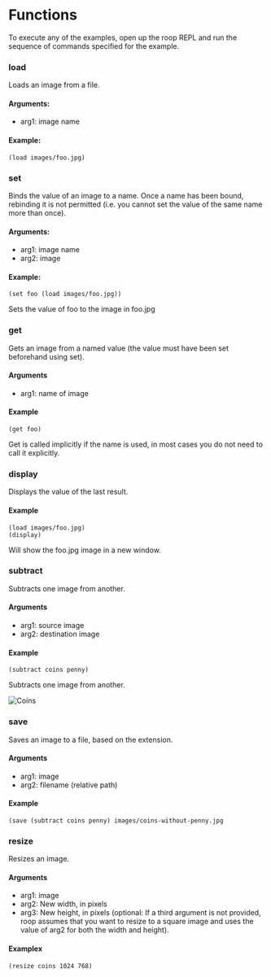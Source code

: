Functions
=========

To execute any of the examples, open up the roop REPL and run the sequence of commands specified for the example.

### load
Loads an image from a file.

#### Arguments:
- arg1: image name

#### Example:
```
(load images/foo.jpg)
```

### set
Binds the value of an image to a name. Once a name has been bound, rebinding it is not permitted (i.e. you cannot set the value of the same name more than once).

#### Arguments:
- arg1: image name
- arg2: image

#### Example:
```
(set foo (load images/foo.jpg))
```
Sets the value of foo to the image in foo.jpg

### get
Gets an image from a named value (the value must have been set beforehand using set).

#### Arguments
- arg1: name of image

#### Example
````
(get foo)
````

Get is called implicitly if the name is used, in most cases you do not need to call it explicitly.

### display
Displays the value of the last result. 

#### Example
```
(load images/foo.jpg)
(display)
```
Will show the foo.jpg image in a new window.

### subtract
Subtracts one image from another. 

#### Arguments
- arg1: source image
- arg2: destination image

#### Example
```
(subtract coins penny)
```
Subtracts one image from another.

![Coins](http://psamtani.net/pictures/coins.jpg)

### save 
Saves an image to a file, based on the extension.

#### Arguments
- arg1: image
- arg2: filename (relative path)

#### Example
```
(save (subtract coins penny) images/coins-without-penny.jpg
```

### resize
Resizes an image. 

#### Arguments
- arg1: image
- arg2: New width, in pixels
- arg3: New height, in pixels (optional: If a third argument is not provided, roop assumes that you want to resize to a square image and uses the value of arg2 for both the width and height).

#### Examplex
````
(resize coins 1024 768)
````
